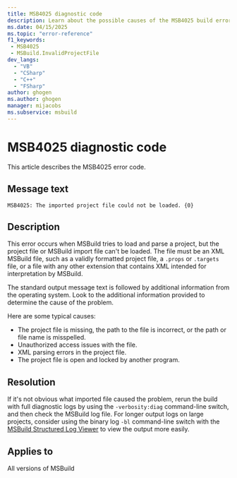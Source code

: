 ```yaml
---
title: MSB4025 diagnostic code
description: Learn about the possible causes of the MSB4025 build error and get troubleshooting tips.
ms.date: 04/15/2025
ms.topic: "error-reference"
f1_keywords:
 - MSB4025
 - MSBuild.InvalidProjectFile
dev_langs:
  - "VB"
  - "CSharp"
  - "C++"
  - "FSharp"
author: ghogen
ms.author: ghogen
manager: mijacobs
ms.subservice: msbuild
---
```

# MSB4025 diagnostic code

<!-- :::ErrorDefinitionDescription::: -->
<!-- :::editable-content name="introDescription"::: -->
This article describes the MSB4025 error code.
<!-- :::editable-content-end::: -->

## Message text

`MSB4025: The imported project file could not be loaded. {0}`

<!-- :::editable-content name="postOutputDescription"::: -->
## Description

This error occurs when MSBuild tries to load and parse a project, but the project file or MSBuild import file can't be loaded. The file must be an XML MSBuild file, such as a validly formatted project file, a `.props` or `.targets` file, or a file with any other extension that contains XML intended for interpretation by MSBuild.

The standard output message text is followed by additional information from the operating system. Look to the additional information provided to determine the cause of the problem. 

Here are some typical causes: 

- The project file is missing, the path to the file is incorrect, or the path or file name is misspelled.
- Unauthorized access issues with the file.
- XML parsing errors in the project file.
- The project file is open and locked by another program.

## Resolution

If it's not obvious what imported file caused the problem, rerun the build with full diagnostic logs by using the `-verbosity:diag` command-line switch, and then check the MSBuild log file. For longer output logs on large projects, consider using the binary log `-bl` command-line switch with the [MSBuild Structured Log Viewer](https://msbuildlog.com/) to view the output more easily.
<!-- :::editable-content-end::: -->
<!-- :::ErrorDefinitionDescription-end::: -->

## Applies to

All versions of MSBuild